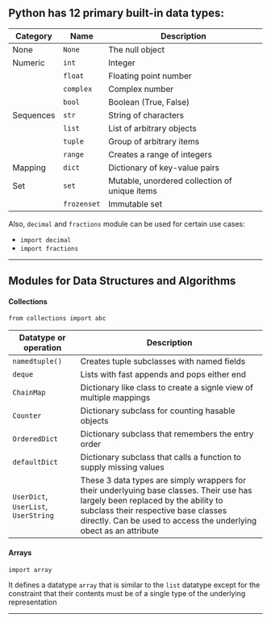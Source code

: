 ## Python has 12 primary built-in data types:

| Category | Name | Description | 
| --- | --- | --- |
| None | `None` | The null object |
| Numeric | `int` | Integer |
|  | `float` | Floating point number |
|  | `complex` | Complex number |
|  | `bool` | Boolean (True, False) |
| Sequences | `str` | String of characters |
|  | `list` | List of arbitrary objects |
|  | `tuple` | Group of arbitrary items |
|  | `range` | Creates a range of integers |
| Mapping | `dict` | Dictionary of key-value pairs |
| Set | `set` | Mutable, unordered collection of unique items |
|  | `frozenset` | Immutable set |

Also, `decimal` and `fractions` module can be used for certain use cases:

* `import decimal`
* `import fractions`

---

## Modules for Data Structures and Algorithms 

#### Collections

`from collections import abc`

| Datatype or operation | Description | 
| --- | --- | 
| `namedtuple()` | Creates tuple subclasses with named fields | 
| `deque` | Lists with fast appends and pops either end | 
| `ChainMap` | Dictionary like class to create a signle view of multiple mappings | 
| `Counter` | Dictionary subclass for counting hasable objects | 
| `OrderedDict` | Dictionary subclass that remembers the entry order | 
| `defaultDict` | Dictionary subclass that calls a function to supply missing values | 
| `UserDict`, `UserList`, `UserString` | These 3 data types are simply wrappers for their underlyuing base classes. Their use has largely been replaced by the ability to subclass their respective base classes directly. Can be used to access the underlying obect as an attribute | 

#### Arrays

`import array`

It defines a datatype `array` that is similar to the `list` datatype except for the constraint that their contents must be of a single type of the underlying representation

---

